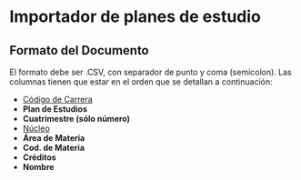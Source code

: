 # Importador de planes de estudio

## Formato del Documento

El formato debe ser .CSV, con separador de punto y coma (semicolon).
Las columnas tienen que estar en el orden que se detallan a continuación:

- [Código de Carrera](CARRERAS.md)
- **Plan de Estudios**
- **Cuatrimestre (sólo número)**
- [Núcleo](NUCLEOS.md)
- **Área de Materia**
- **Cod. de Materia**
- **Créditos**
- **Nombre**